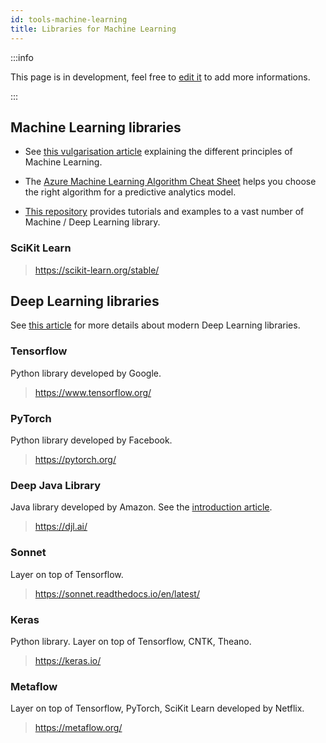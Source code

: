 ```yaml
---
id: tools-machine-learning
title: Libraries for Machine Learning
---
```


:::info

This page is in development, feel free to [edit it](https://github.com/MaastrichtU-IDS/dsri-documentation/edit/master/docs/tools-machine-learning.md) to add more informations.

:::

## Machine Learning libraries

* See [this vulgarisation article](https://www.saagie.com/blog/machine-learning-for-grandmas/) explaining the different principles of Machine Learning.

* The [Azure Machine Learning Algorithm Cheat Sheet](https://docs.microsoft.com/en-us/azure/machine-learning/algorithm-cheat-sheet) helps you choose the right algorithm for a predictive analytics model.
* [This repository](https://github.com/TarrySingh/Artificial-Intelligence-Deep-Learning-Machine-Learning-Tutorials) provides tutorials and examples to a vast number of Machine / Deep Learning library.

### SciKit Learn

> https://scikit-learn.org/stable/

## Deep Learning libraries

See [this article](https://towardsdatascience.com/top-10-best-deep-learning-frameworks-in-2019-5ccb90ea6de) for more details about modern Deep Learning libraries.

### Tensorflow

Python library developed by Google.

> https://www.tensorflow.org/

### PyTorch

Python library developed by Facebook.

> https://pytorch.org/

### Deep Java Library

Java library developed by Amazon. See the [introduction article](https://towardsdatascience.com/introducing-deep-java-library-djl-9de98de8c6ca).

> https://djl.ai/

### Sonnet 

Layer on top of Tensorflow.

> https://sonnet.readthedocs.io/en/latest/

### Keras

Python library. Layer on top of Tensorflow, CNTK, Theano.

> https://keras.io/

### Metaflow

Layer on top of Tensorflow, PyTorch, SciKit Learn developed by Netflix. 

> https://metaflow.org/